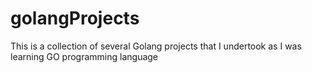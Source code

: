 # golangProjects
This is a collection of several Golang projects that I undertook as I was learning GO programming language
